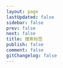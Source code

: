 ```yaml
---
layout: page
lastUpdated: false
sidebar: false
prev: false
next: false
title: 搜索标签
publish: false
comment: false
gitChangelog: false
---
```


<script setup>
  import TagSearchPage from ".vitepress/theme/components/TagSearchPage.vue";
</script>

<TagSearchPage />
